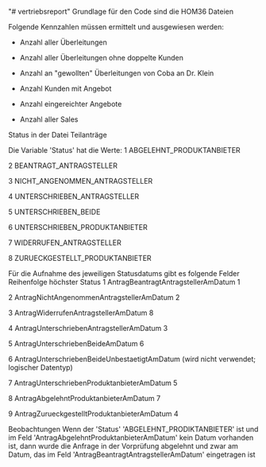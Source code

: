 "# vertriebsreport" 
Grundlage für den Code sind die HOM36 Dateien

Folgende Kennzahlen müssen ermittelt und ausgewiesen werden:

- Anzahl aller Überleitungen

- Anzahl aller Überleitungen ohne doppelte Kunden

- Anzahl an "gewollten" Überleitungen von Coba an Dr. Klein

- Anzahl Kunden mit Angebot

- Anzahl eingereichter Angebote

- Anzahl aller Sales


Status in der Datei Teilanträge

Die Variable 'Status' hat die Werte:
1 ABGELEHNT_PRODUKTANBIETER

2 BEANTRAGT_ANTRAGSTELLER

3 NICHT_ANGENOMMEN_ANTRAGSTELLER

4 UNTERSCHRIEBEN_ANTRAGSTELLER

5 UNTERSCHRIEBEN_BEIDE

6 UNTERSCHRIEBEN_PRODUKTANBIETER

7 WIDERRUFEN_ANTRAGSTELLER

8 ZURUECKGESTELLT_PRODUKTANBIETER


Für die Aufnahme des jeweiligen Statusdatums gibt es folgende Felder
                                                      Reihenfolge höchster Status
1 AntragBeantragtAntragstellerAmDatum                 1            

2 AntragNichtAngenommenAntragstellerAmDatum           2

3 AntragWiderrufenAntragstellerAmDatum                8

4 AntragUnterschriebenAntragstellerAmDatum            3

5 AntragUnterschriebenBeideAmDatum                    6

6 AntragUnterschriebenBeideUnbestaetigtAmDatum                    (wird nicht verwendet; logischer Datentyp)

7 AntragUnterschriebenProduktanbieterAmDatum          5

8 AntragAbgelehntProduktanbieterAmDatum               7

9 AntragZurueckgestelltProduktanbieterAmDatum         4


Beobachtungen
Wenn der 'Status' 'ABGELEHNT_PRODIKTANBIETER' ist und im Feld 'AntragAbgelehntProduktanbieterAmDatum'
kein Datum vorhanden ist, dann wurde die Anfrage in der Vorprüfung abgelehnt und zwar am Datum, das
im Feld 'AntragBeantragtAntragstellerAmDatum' eingetragen ist
